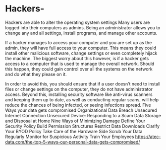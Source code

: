 # Hackers-
Hackers are able to alter the operating system settings
Many users are logged into their computers as admins. Being an administrator allows you to change any and all settings, install programs, and manage other accounts.

If a hacker manages to access your computer and you are set up as the admin, they will have full access to your computer. This means they could install other malicious software, change settings or even completely hijack the machine. The biggest worry about this however, is if a hacker gets access to a computer that is used to manage the overall network. Should this happen, they could gain control over all the systems on the network and do what they please on it.

In order to avoid this, you should ensure that if a user doesn’t need to install files or change settings on the computer, they do not have administrator access. Beyond this, installing security software like anti-virus scanners and keeping them up to date, as well as conducting regular scans, will help reduce the chances of being infected, or seeing infections spread.
Five Ways your data gets compromised
Organizational Data Breach
Unsecured Internet Connection
Unsecured Device:
Responding to a Scam
Data Storage and Disposal at Home
Nine Ways of Minimizing Damage
Define Your Security Policy
Build Permission Structures
Restrict Data Downloads
Clarify Your BYOD Policy
Take Care of the Hardware Side
Scrub Your Data Regularly
Monitor for Suspicious Activity
Train Your Employees
https://atec-data.com/the-top-5-ways-our-personal-data-gets-compromised/
